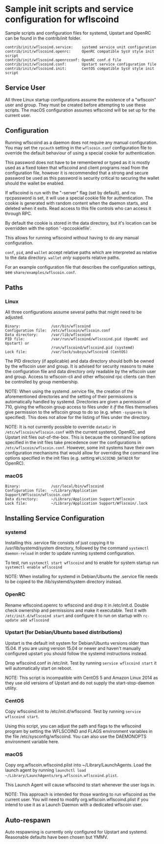 Sample init scripts and service configuration for wflscoind
==========================================================

Sample scripts and configuration files for systemd, Upstart and OpenRC
can be found in the contrib/init folder.

    contrib/init/wflscoind.service:    systemd service unit configuration
    contrib/init/wflscoind.openrc:     OpenRC compatible SysV style init script
    contrib/init/wflscoind.openrcconf: OpenRC conf.d file
    contrib/init/wflscoind.conf:       Upstart service configuration file
    contrib/init/wflscoind.init:       CentOS compatible SysV style init script

Service User
---------------------------------

All three Linux startup configurations assume the existence of a "wflscoin" user
and group.  They must be created before attempting to use these scripts.
The macOS configuration assumes wflscoind will be set up for the current user.

Configuration
---------------------------------

Running wflscoind as a daemon does not require any manual configuration. You may
set the `rpcauth` setting in the `wflscoin.conf` configuration file to override
the default behaviour of using a special cookie for authentication.

This password does not have to be remembered or typed as it is mostly used
as a fixed token that wflscoind and client programs read from the configuration
file, however it is recommended that a strong and secure password be used
as this password is security critical to securing the wallet should the
wallet be enabled.

If wflscoind is run with the "-server" flag (set by default), and no rpcpassword is set,
it will use a special cookie file for authentication. The cookie is generated with random
content when the daemon starts, and deleted when it exits. Read access to this file
controls who can access it through RPC.

By default the cookie is stored in the data directory, but it's location can be overridden
with the option '-rpccookiefile'.

This allows for running wflscoind without having to do any manual configuration.

`conf`, `pid`, and `wallet` accept relative paths which are interpreted as
relative to the data directory. `wallet` *only* supports relative paths.

For an example configuration file that describes the configuration settings,
see `share/examples/wflscoin.conf`.

Paths
---------------------------------

### Linux

All three configurations assume several paths that might need to be adjusted.

    Binary:              /usr/bin/wflscoind
    Configuration file:  /etc/wflscoin/wflscoin.conf
    Data directory:      /var/lib/wflscoind
    PID file:            /var/run/wflscoind/wflscoind.pid (OpenRC and Upstart) or
                         /run/wflscoind/wflscoind.pid (systemd)
    Lock file:           /var/lock/subsys/wflscoind (CentOS)

The PID directory (if applicable) and data directory should both be owned by the
wflscoin user and group. It is advised for security reasons to make the
configuration file and data directory only readable by the wflscoin user and
group. Access to wflscoin-cli and other wflscoind rpc clients can then be
controlled by group membership.

NOTE: When using the systemd .service file, the creation of the aforementioned
directories and the setting of their permissions is automatically handled by
systemd. Directories are given a permission of 710, giving the wflscoin group
access to files under it _if_ the files themselves give permission to the
wflscoin group to do so (e.g. when `-sysperms` is specified). This does not allow
for the listing of files under the directory.

NOTE: It is not currently possible to override `datadir` in
`/etc/wflscoin/wflscoin.conf` with the current systemd, OpenRC, and Upstart init
files out-of-the-box. This is because the command line options specified in the
init files take precedence over the configurations in
`/etc/wflscoin/wflscoin.conf`. However, some init systems have their own
configuration mechanisms that would allow for overriding the command line
options specified in the init files (e.g. setting `WFLSCOIND_DATADIR` for
OpenRC).

### macOS

    Binary:              /usr/local/bin/wflscoind
    Configuration file:  ~/Library/Application Support/Wflscoin/wflscoin.conf
    Data directory:      ~/Library/Application Support/Wflscoin
    Lock file:           ~/Library/Application Support/Wflscoin/.lock

Installing Service Configuration
-----------------------------------

### systemd

Installing this .service file consists of just copying it to
/usr/lib/systemd/system directory, followed by the command
`systemctl daemon-reload` in order to update running systemd configuration.

To test, run `systemctl start wflscoind` and to enable for system startup run
`systemctl enable wflscoind`

NOTE: When installing for systemd in Debian/Ubuntu the .service file needs to be copied to the /lib/systemd/system directory instead.

### OpenRC

Rename wflscoind.openrc to wflscoind and drop it in /etc/init.d.  Double
check ownership and permissions and make it executable.  Test it with
`/etc/init.d/wflscoind start` and configure it to run on startup with
`rc-update add wflscoind`

### Upstart (for Debian/Ubuntu based distributions)

Upstart is the default init system for Debian/Ubuntu versions older than 15.04. If you are using version 15.04 or newer and haven't manually configured upstart you should follow the systemd instructions instead.

Drop wflscoind.conf in /etc/init.  Test by running `service wflscoind start`
it will automatically start on reboot.

NOTE: This script is incompatible with CentOS 5 and Amazon Linux 2014 as they
use old versions of Upstart and do not supply the start-stop-daemon utility.

### CentOS

Copy wflscoind.init to /etc/init.d/wflscoind. Test by running `service wflscoind start`.

Using this script, you can adjust the path and flags to the wflscoind program by
setting the WFLSCOIND and FLAGS environment variables in the file
/etc/sysconfig/wflscoind. You can also use the DAEMONOPTS environment variable here.

### macOS

Copy org.wflscoin.wflscoind.plist into ~/Library/LaunchAgents. Load the launch agent by
running `launchctl load ~/Library/LaunchAgents/org.wflscoin.wflscoind.plist`.

This Launch Agent will cause wflscoind to start whenever the user logs in.

NOTE: This approach is intended for those wanting to run wflscoind as the current user.
You will need to modify org.wflscoin.wflscoind.plist if you intend to use it as a
Launch Daemon with a dedicated wflscoin user.

Auto-respawn
-----------------------------------

Auto respawning is currently only configured for Upstart and systemd.
Reasonable defaults have been chosen but YMMV.
